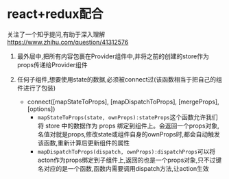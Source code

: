 # react+redux配合

关注了一个知乎提问,有助于深入理解
https://www.zhihu.com/question/41312576

1. 最外层中,把所有内容包裹在Provider组件中,并将之前的创建的store作为props传递给Provider组件
2. 任何子组件,想要使用state的数据,必须被connect过(该函数相当于把自己的组件进行了包装)

	- connect([mapStateToProps], [mapDispatchToProps], [mergeProps], [options])
		- `mapStateToProps(state, ownProps):stateProps`这个函数允许我们将 store 中的数据作为 props 绑定到组件上。会返回一个props对象,名值对就是props,修改state或组件自身的ownProps时,都会自动触发该函数,重新计算后更新组件的属性
		- `mapDispatchToProps(dispatch, ownProps):dispatchProps`可以将acton作为props绑定到子组件上,返回的也是一个props对象,只不过键名对应的是一个函数,函数内需要调用dispatch方法,让action生效